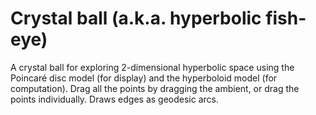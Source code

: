 # Crystal ball (a.k.a. hyperbolic fish-eye)
A crystal ball for exploring 2-dimensional hyperbolic space using the Poincaré disc model (for display) and the hyperboloid model (for computation).  Drag all the points by dragging the ambient, or drag the points individually.  Draws edges as geodesic arcs.
